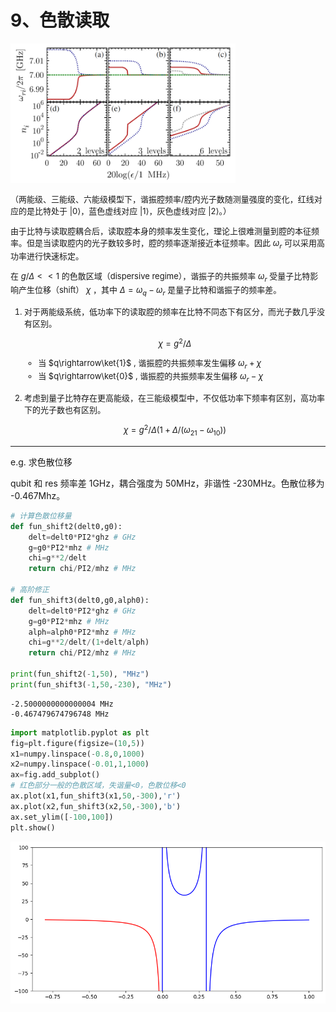 # 9、色散读取
<font size=2>

<img src="image/dispersive-shift.jpg" width="360px">

（两能级、三能级、六能级模型下，谐振腔频率/腔内光子数随测量强度的变化，红线对应的是比特处于 |0⟩，蓝色虚线对应 |1⟩，灰色虚线对应 |2⟩。）

由于比特与读取腔耦合后，读取腔本身的频率发生变化，理论上很难测量到腔的本征频率。但是当读取腔内的光子数较多时，腔的频率逐渐接近本征频率。因此 $\omega_r$ 可以采用高功率进行快速标定。

在 $g/\Delta << 1$ 的色散区域（dispersive regime），谐振子的共振频率 $\omega_r$ 受量子比特影响产生位移（shift） $\chi$ ，其中 $\Delta=\omega_q-\omega_r$ 是量子比特和谐振子的频率差。

1. 对于两能级系统，低功率下的读取腔的频率在比特不同态下有区分，而光子数几乎没有区别。

    $$
    \chi=g^2/\Delta
    \tag{9.1}
    $$
    
    * 当 $q\rightarrow\ket{1}$ , 谐振腔的共振频率发生偏移 $\omega_r+\chi$
    * 当 $q\rightarrow\ket{0}$ , 谐振腔的共振频率发生偏移 $\omega_r-\chi$
    
2. 考虑到量子比特存在更高能级，在三能级模型中，不仅低功率下频率有区别，高功率下的光子数也有区别。

    $$
    \chi=g^2/\Delta(1+\Delta/(\omega_{21}-\omega_{10}))
    \tag{9.2}
    $$

</font>

---
e.g. 求色散位移

qubit 和 res 频率差 1GHz，耦合强度为 50MHz，非谐性 -230MHz。色散位移为 -0.467Mhz。

```py
# 计算色散位移量
def fun_shift2(delt0,g0):
    delt=delt0*PI2*ghz # GHz
    g=g0*PI2*mhz # MHz
    chi=g**2/delt
    return chi/PI2/mhz # MHz

# 高阶修正
def fun_shift3(delt0,g0,alph0):
    delt=delt0*PI2*ghz # GHz
    g=g0*PI2*mhz # MHz
    alph=alph0*PI2*mhz # MHz
    chi=g**2/delt/(1+delt/alph)
    return chi/PI2/mhz # MHz

print(fun_shift2(-1,50), "MHz")
print(fun_shift3(-1,50,-230), "MHz")
```
```
-2.5000000000000004 MHz
-0.467479674796748 MHz
```
```py
import matplotlib.pyplot as plt
fig=plt.figure(figsize=(10,5))
x1=numpy.linspace(-0.8,0,1000)
x2=numpy.linspace(-0.01,1,1000)
ax=fig.add_subplot()
# 红色部分一般的色散区域，失谐量<0，色散位移<0
ax.plot(x1,fun_shift3(x1,50,-300),'r')
ax.plot(x2,fun_shift3(x2,50,-300),'b')
ax.set_ylim([-100,100])
plt.show()
```
![Alt text](image-2.png)